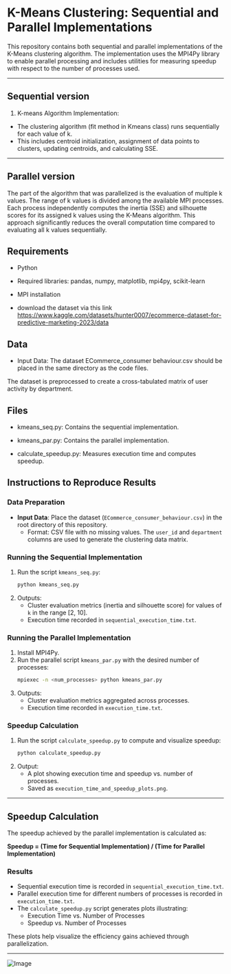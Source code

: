 # K-Means Clustering: Sequential and Parallel Implementations

This repository contains both sequential and parallel implementations of the K-Means clustering algorithm. The implementation uses the MPI4Py library to enable parallel processing and includes utilities for measuring speedup with respect to the number of processes used.

---

## Sequential version
1. K-means Algorithm Implementation:

* The clustering algorithm (fit method in Kmeans class) runs sequentially for each value of k.
* This includes centroid initialization, assignment of data points to clusters, updating centroids, and calculating SSE.

---
## Parallel version

The part of the algorithm that was parallelized is the evaluation of multiple k values. The range of k values is divided among the available MPI processes. Each process independently computes the inertia (SSE) and silhouette scores for its assigned k values using the K-Means algorithm. This approach significantly reduces the overall computation time compared to evaluating all k values sequentially.

## Requirements

* Python 

* Required libraries: pandas, numpy, matplotlib, mpi4py, scikit-learn

* MPI installation
  
* download the dataset via this link https://www.kaggle.com/datasets/hunter0007/ecommerce-dataset-for-predictive-marketing-2023/data

## Data

* Input Data: The dataset ECommerce_consumer behaviour.csv should be placed in the same directory as the code files. 

The dataset is preprocessed to create a cross-tabulated matrix of user activity by department.

## Files

* kmeans_seq.py: Contains the sequential implementation.

* kmeans_par.py: Contains the parallel implementation.

* calculate_speedup.py: Measures execution time and computes speedup.


## Instructions to Reproduce Results

### Data Preparation
- **Input Data**: Place the dataset (`ECommerce_consumer_behaviour.csv`) in the root directory of this repository.
  - Format: CSV file with no missing values. The `user_id` and `department` columns are used to generate the clustering data matrix.

### Running the Sequential Implementation

1. Run the script `kmeans_seq.py`:
   ```bash
   python kmeans_seq.py
   ```
2. Outputs:
   - Cluster evaluation metrics (inertia and silhouette score) for values of `k` in the range [2, 10].
   - Execution time recorded in `sequential_execution_time.txt`.

### Running the Parallel Implementation
1. Install MPI4Py.
2. Run the parallel script `kmeans_par.py` with the desired number of processes:
   ```bash
   mpiexec -n <num_processes> python kmeans_par.py
   ```
3. Outputs:
   - Cluster evaluation metrics aggregated across processes.
   - Execution time recorded in `execution_time.txt`.

### Speedup Calculation
1. Run the script `calculate_speedup.py` to compute and visualize speedup:
   ```bash
   python calculate_speedup.py
   ```
2. Output:
   - A plot showing execution time and speedup vs. number of processes.
   - Saved as `execution_time_and_speedup_plots.png`.

---


## Speedup Calculation
The speedup achieved by the parallel implementation is calculated as:

**Speedup = (Time for Sequential Implementation) / (Time for Parallel Implementation)**

### Results
- Sequential execution time is recorded in `sequential_execution_time.txt`.
- Parallel execution time for different numbers of processes is recorded in `execution_time.txt`.
- The `calculate_speedup.py` script generates plots illustrating:
  - Execution Time vs. Number of Processes
  - Speedup vs. Number of Processes

These plots help visualize the efficiency gains achieved through parallelization.

---

![Image](https://github.com/user-attachments/assets/d932e28f-036e-4f01-be6d-ff7dfeb24239)
